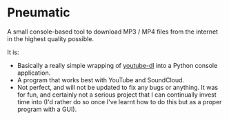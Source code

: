 # Pneumatic
A small console-based tool to download MP3 / MP4 files from the internet in the highest quality possible.

It is:
- Basically a really simple wrapping of [youtube-dl](https://github.com/ytdl-org/youtube-dl/blob/master/README.md) into a Python console application.
- A program that works best with YouTube and SoundCloud.
- Not perfect, and will not be updated to fix any bugs or anything. It was for fun, and certainly not a serious project that I can continually invest time into (I'd rather do so once I've learnt how to do this but as a proper program with a GUI).
